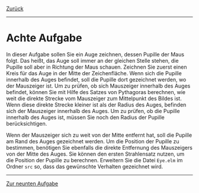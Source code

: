 [Zurück](Follow.md)

---

# Achte Aufgabe

In dieser Aufgabe sollen Sie ein Auge zeichnen, dessen Pupille der Maus folgt.
Das heißt, das Auge soll immer an der gleichen Stelle stehen, die Pupille soll aber in Richtung der Maus schauen.
Zeichnen Sie zuerst einen Kreis für das Auge in der Mitte der Zeichenfläche.
Wenn sich die Pupille innerhalb des Auges befindet, soll die Pupille dort gezeichnet werden, wo der Mauszeiger ist.
Um zu prüfen, ob sich Mauszeiger innerhalb des Auges befindet, können Sie mit Hilfe des Satzes von Pythagoras berechnen, wie weit die direkte Strecke vom Mauszeiger zum Mittelpunkt des Bildes ist.
Wenn diese direkte Strecke kleiner ist als der Radius des Auges, befinden sich der Mauszeiger innerhalb des Auges.
Um zu prüfen, ob die Pupille innerhalb des Auges ist, müssen Sie noch den Radius der Pupille berücksichtigen.

Wenn der Mauszeiger sich zu weit von der Mitte entfernt hat, soll die Pupille am Rand des Auges gezeichnet werden.
Um die Position der Pupille zu bestimmen, benötigen Sie ebenfalls die direkte Entfernung des Mauszeigers von der Mitte des Auges.
Sie können den ersten Strahlensatz nutzen, um die Position der Pupille zu berechnen.
Erweitern Sie die Datei `Eye.elm` im Ordner `src` so, dass das gewünschte Verhalten gezeichnet wird.

---

[Zur neunten Aufgabe](Eyes.md)
